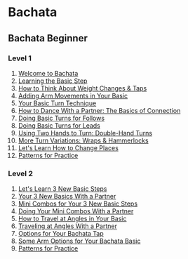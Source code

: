 # **Bachata**

## Bachata Beginner

### Level 1

1. <a href="./beginner-L1/Intro.md">Welcome to Bachata</a>
2. <a href="./beginner-L1/Basic_step.md">Learning the Basic Step</a>
3. <a href="./beginner-L1/Weight_changes_and_tap.md">How to Think About Weight Changes & Taps</a>
4. <a href="./beginner-L1/Arm_movements.md">Adding Arm Movements in Your Basic</a>
5. <a href="./beginner-L1/Basic_turn_technique.md">Your Basic Turn Technique</a>
6. <a href="./beginner-L1/Dance_with_partner.md">How to Dance With a Partner: The Basics of Connection</a>
7. <a href="./beginner-L1/Basic_turns.md">Doing Basic Turns for Follows</a>
8. <a href="./beginner-L1/Basic_turns_leads.md">Doing Basic Turns for Leads</a>
9. <a href="./beginner-L1/Two_hands_turn.md">Using Two Hands to Turn: Double-Hand Turns</a>
10. <a href="./beginner-L1/More_turns.md">More Turn Variations: Wraps & Hammerlocks</a>
11. <a href="./beginner-L1/Change_places.md">Let's Learn How to Change Places</a>
12. <a href="./beginner-L1/Patterns.md">Patterns for Practice</a>

### Level 2

1. <a href="./beginner-L2/1_nwBasic_steps.md">Let's Learn 3 New Basic Steps</a>
2. <a href="./beginner-L2/2_nwBasic_wPartner.md">Your 3 New Basics With a Partner</a>
3. <a href="./beginner-L2/3_mnCombos.md">Mini Combos for Your 3 New Basic Steps</a>
4. <a href="./beginner-L2/4_mnCombos_wPartner.md">Doing Your Mini Combos With a Partner</a>
5. <a href="./beginner-L2/5_Travel_and_angles.md">How to Travel at Angles in Your Basic</a>
6. <a href="./beginner-L2/6_Traveling_angles_wPartner.md">Traveling at Angles With a Partner</a>
7. <a href="./beginner-L2/7_Opts_BachataTap.md">Options for Your Bachata Tap</a>
8. <a href="./beginner-L2/8_Arm_opts.md">Some Arm Options for Your Bachata Basic</a>
9. <a href="./beginner-L2/9_Patterns.md">Patterns for Practice</a>

